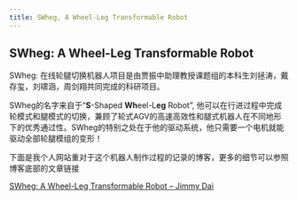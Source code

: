 ```yaml
---
title: SWheg, A Wheel-Leg Transformable Robot
---
```

## SWheg: A Wheel-Leg Transformable Robot

SWheg: 在线轮腿切换机器人项目是由贾振中助理教授课题组的本科生刘拯涛，戴存玺，刘啸涵，周剑翔共同完成的科研项目。

SWheg的名字来自于“**S**-Shaped **Wh**eel-L**eg** Robot”, 他可以在行进过程中完成轮模式和腿模式的切换，兼顾了轮式AGV的高速高效性和腿式机器人在不同地形下的优秀通过性。SWheg的特别之处在于他的驱动系统，他只需要一个电机就能驱动全部轮腿模组的变形！

下面是我个人网站重对于这个机器人制作过程的记录的博客，更多的细节可以参照博客底部的文章链接

[SWheg: A Wheel-Leg Transformable Robot – Jimmy Dai](https://jimmydai.xyz/?p=428)
